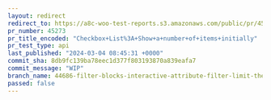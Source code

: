 ```yaml
---
layout: redirect
redirect_to: https://a8c-woo-test-reports.s3.amazonaws.com/public/pr/45273/api/index.html
pr_number: 45273
pr_title_encoded: "Checkbox+List%3A+Show+a+number+of+items+initially"
pr_test_type: api
last_published: "2024-03-04 08:45:31 +0000"
commit_sha: 8db9fc139ba78eec1d377f803193870a839eafa7
commit_message: "WIP"
branch_name: 44686-filter-blocks-interactive-attribute-filter-limit-the-number-of-checkbox-lists-item-to-show-initially
passed: false
---
```

